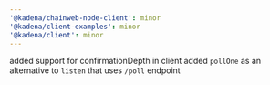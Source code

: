 ```yaml
---
'@kadena/chainweb-node-client': minor
'@kadena/client-examples': minor
'@kadena/client': minor
---
```


added support for confirmationDepth in client
added `pollOne` as an alternative to `listen` that uses `/poll` endpoint
